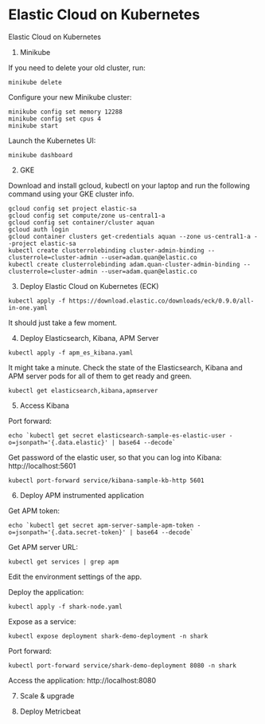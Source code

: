 # Elastic Cloud on Kubernetes
 Elastic Cloud on Kubernetes

1. Minikube

If you need to delete your old cluster, run:

```
minikube delete
```

Configure your new Minikube cluster:

```
minikube config set memory 12288
minikube config set cpus 4
minikube start
```

Launch the Kubernetes UI:

```
minikube dashboard
```

2. GKE

Download and install gcloud, kubectl on your laptop and run the following command using your GKE cluster info.

```
gcloud config set project elastic-sa
gcloud config set compute/zone us-central1-a
gcloud config set container/cluster aquan
gcloud auth login
gcloud container clusters get-credentials aquan --zone us-central1-a --project elastic-sa
kubectl create clusterrolebinding cluster-admin-binding --clusterrole=cluster-admin --user=adam.quan@elastic.co
kubectl create clusterrolebinding adam.quan-cluster-admin-binding --clusterrole=cluster-admin --user=adam.quan@elastic.co
```

3. Deploy Elastic Cloud on Kubernetes (ECK)

```
kubectl apply -f https://download.elastic.co/downloads/eck/0.9.0/all-in-one.yaml
```

It should just take a few moment.

4. Deploy Elasticsearch, Kibana, APM Server

```
kubectl apply -f apm_es_kibana.yaml
```

It might take a minute. Check the state of the Elasticsearch, Kibana and APM server pods for all of them to get ready and green.

```
kubectl get elasticsearch,kibana,apmserver
```

5. Access Kibana

Port forward:

```
echo `kubectl get secret elasticsearch-sample-es-elastic-user -o=jsonpath='{.data.elastic}' | base64 --decode`

```

Get password of the elastic user, so that you can log into Kibana: http://localhost:5601

```
kubectl port-forward service/kibana-sample-kb-http 5601
```

6. Deploy APM instrumented application

Get APM token:

```
echo `kubectl get secret apm-server-sample-apm-token -o=jsonpath='{.data.secret-token}' | base64 --decode`
```

Get APM server URL:

```
kubectl get services | grep apm
```

Edit the environment settings of the app.

Deploy the application:

```
kubectl apply -f shark-node.yaml
```

Expose as a service:

```
kubectl expose deployment shark-demo-deployment -n shark
```

Port forward:

```
kubectl port-forward service/shark-demo-deployment 8080 -n shark
```

Access the application: http://localhost:8080

7. Scale & upgrade

8. Deploy Metricbeat

